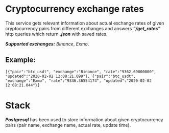 # Cryptocurrency exchange rates

This service gets relevant information about actual exchange rates of given cryptocurrency pairs from different exchanges and answers **_"/get_rates"_** http queries which return **_.json_** with saved rates.

**_Supported exchanges:_** _Binance_, _Exmo_.

## Example:
```
[{"pair":"btc_usdt", "exchange":"Binance", "rate":"9362.69000000", "updated":"2020-02-02 12:08:21.099"}, {"pair":"btc_usdt", "exchange":"Exmo", "rate":"9346.36554174", "updated":"2020-02-02 12:08:21.044"}]
```

# Stack

**_Postgresql_** has been used to store information about given cryptocurrency pairs (pair name, exchange name, actual rate, update time).


